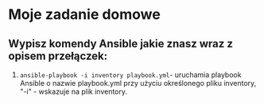 # Moje zadanie domowe

## Wypisz komendy Ansible jakie znasz wraz z opisem przełączek:

1. `ansible-playbook -i inventory playbook.yml`- uruchamia playbook Ansible o nazwie playbook.yml przy użyciu określonego pliku inventory, "-i" - wskazuje na plik inventory. 
